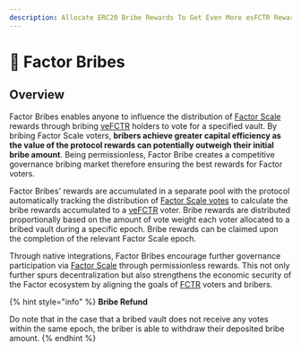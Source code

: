 ```yaml
---
description: Allocate ERC20 Bribe Rewards To Get Even More esFCTR Rewards
---
```


# 💼 Factor Bribes

## Overview

Factor Bribes enables anyone to influence the distribution of [Factor Scale](../factor-scale/) rewards through bribing [veFCTR](../fctr-token/#vefctr) holders to vote for a specified vault. By bribing Factor Scale voters, **bribers achieve greater capital efficiency as the value of the protocol rewards can potentially outweigh their initial bribe amount**. Being permissionless, Factor Bribe creates a competitive governance bribing market therefore ensuring the best rewards for Factor voters.

Factor Bribes' rewards are accumulated in a separate pool with the protocol automatically tracking the distribution of [Factor Scale votes](../factor-scale/#voting-process) to calculate the bribe rewards accumulated to a [veFCTR](../fctr-token/#vefctr) voter. Bribe rewards are distributed proportionally based on the amount of vote weight each voter allocated to a bribed vault during a specific epoch. Bribe rewards can be claimed upon the completion of the relevant Factor Scale epoch.

Through native integrations, Factor Bribes encourage further governance participation via [Factor Scale](../factor-scale/) through permissionless rewards. This not only further spurs decentralization but also strengthens the economic security of the Factor ecosystem by aligning the goals of [FCTR](../fctr-token/) voters and bribers.&#x20;

{% hint style="info" %}
**Bribe Refund**

Do note that in the case that a bribed vault does not receive any votes within the same epoch, the briber is able to withdraw their deposited bribe amount.
{% endhint %}
